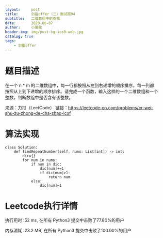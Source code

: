 ```yaml
---
layout:     post
title:      剑指offer（二）面试题04
subtitle:   二维数组中的查找
date:       2020-06-07
author:     小骆驼
header-img: img/post-bg-ios9-web.jpg
catalog: true
tags:
    - 剑指offer
---
```

# 题目描述
在一个 n * m 的二维数组中，每一行都按照从左到右递增的顺序排序，每一列都按照从上到下递增的顺序排序。请完成一个函数，输入这样的一个二维数组和一个整数，判断数组中是否含有该整数。

来源：力扣（LeetCode）
链接：https://leetcode-cn.com/problems/er-wei-shu-zu-zhong-de-cha-zhao-lcof

# 算法实现
```
class Solution:
    def findRepeatNumber(self, nums: List[int]) -> int:
        dic={}
        for num in nums:
            if num in dic:
                dic[num]+=1
                if dic[num]>1:
                    return num
            else:
                dic[num]=1
```
# Leetcode执行详情
执行用时 :52 ms, 在所有 Python3 提交中击败了77.80%的用户

内存消耗 :23.2 MB, 在所有 Python3 提交中击败了100.00%的用户
